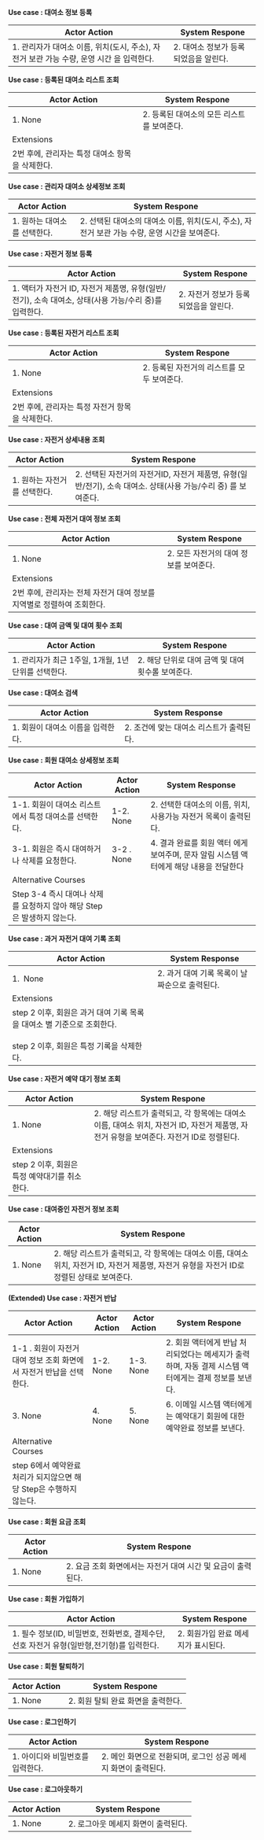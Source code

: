**Use case :  대여소 정보 등록**

| Actor Action                                            | System Respone         |
| ------------------------------------------------------- | ---------------------- |
| 1. 관리자가 대여소 이름, 위치(도시, 주소), 자전거 보관 가능 수량, 운영 시간 을 입력한다. | 2. 대여소 정보가 등록되었음을 알린다. |

**Use case :  등록된 대여소 리스트 조회**

| Actor Action                 | System Respone            |
| ---------------------------- | ------------------------- |
| 1. None                      | 2. 등록된 대여소의 모든 리스트를 보여준다. |
| Extensions                   |                           |
| 2번 후에, 관리자는 특정 대여소 항목을 삭제한다. |                           |


**Use case :  관리자 대여소 상세정보 조회**

| Actor Action       | System Respone                                             |
| ------------------ | ---------------------------------------------------------- |
| 1.  원하는 대여소를 선택한다. | 2. 선택된 대여소의 대여소 이름, 위치(도시, 주소), 자전거 보관 가능 수량, 운영 시간을 보여준다. |

**Use case : 자전거 정보 등록**

| Actor Action                                                     | System Respone         |
| ---------------------------------------------------------------- | ---------------------- |
| 1. 액터가 자전거 ID, 자전거 제품명, 유형(일반/전기), 소속 대여소, 상태(사용 가능/수리 중)를 입력한다. | 2. 자전거 정보가 등록되었음을 알린다. |

**Use case : 등록된 자전거 리스트 조회**

| Actor Action                 | System Respone            |
| ---------------------------- | ------------------------- |
| 1. None                      | 2. 등록된 자전거의 리스트를 모두 보여준다. |
| Extensions                   |                           |
| 2번 후에, 관리자는 특정 자전거 항목을 삭제한다. |                           |

**Use case : 자전거 상세내용 조회**

| Actor Action      | System Respone                                                         |
| ----------------- | ---------------------------------------------------------------------- |
| 1. 원하는 자전거를 선택한다. | 2.  선택된 자전거의 자전거ID, 자전거 제품명, 유형(일반/전기), 소속 대여소. 상태(사용 가능/수리 중) 를 보여준다. |

**Use case : 전체 자전거 대여 정보 조회**

| Actor Action                              | System Respone          |
| ----------------------------------------- | ----------------------- |
| 1. None                                   | 2. 모든 자전거의 대여 정보를 보여준다. |
| Extensions                                |                         |
| 2번 후에, 관리자는 전체 자전거 대여 정보를 지역별로 정렬하여 조회한다. |                         |

**Use case : 대여 금액 및 대여 횟수 조회**

| Actor Action                      | System Respone                 |
| --------------------------------- | ------------------------------ |
| 1. 관리자가 최근 1주일, 1개월, 1년 단위를 선택한다. | 2. 해당 단위로 대여 금액 및 대여 횟수롤 보여준다. |

**Use case : 대여소 검색**

| Actor Action         | System Response          |
| -------------------- | ------------------------ |
| 1. 회원이 대여소 이름을 입력한다. | 2. 조건에 맞는 대여소 리스트가 출력된다. |

**Use case : 회원 대여소 상세정보 조회**

| Actor Action                                   | Actor Action | System Response                                     |
| ---------------------------------------------- | ------------ | --------------------------------------------------- |
| 1-1. 회원이 대여소 리스트에서 특정 대여소를 선택한다.               | 1-2. None    | 2. 선택한 대여소의 이름, 위치, 사용가능 자전거 목록이 출력된다.              |
| 3-1. 회원은 즉시 대여하거나 삭제를 요청한다.                    | 3-2 . None   | 4. 결과 완료를 회원 액터 에게 보여주며, 문자 알림 시스템 액터에게 해당 내용을 전달한다 |
| Alternative Courses                            |              |                                                     |
| Step 3-4 즉시 대여나 삭제를 요청하지 않아 해당 Step은 발생하지 않는다. |              |                                                     |




**Use case : 과거 자전거 대여 기록 조회**

| Actor Action                                                                    | System Response             |
| ------------------------------------------------------------------------------- | --------------------------- |
| 1.  None                                                                        | 2. 과거 대여 기록 목록이 날짜순으로 출력된다. |
| Extensions                                                                      |                             |
| step 2 이후, 회원은 과거 대여 기록 목록을 대여소 별 기준으로 조회한다.<br><br>step 2 이후, 회원은 특정 기록을 삭제한다. |                             |


**Use case : 자전거 예약 대기 정보 조회**

| Actor Action                  | System Respone                                                                       |
| ----------------------------- | ------------------------------------------------------------------------------------ |
| 1. None                       | 2. 해당 리스트가 출력되고, 각 항목에는 대여소 이름, 대여소 위치, 자전거 ID, 자전거 제품명, 자전거 유형을 보여준다. 자전거 ID로 정렬된다. |
| Extensions                    |                                                                                      |
| step 2 이후, 회원은 특정 예약대기를 취소한다. |                                                                                      |

**Use case : 대여중인 자전거 정보 조회**

| Actor Action | System Respone                                                                          |
| ------------ | --------------------------------------------------------------------------------------- |
| 1. None      | 2. 해당 리스트가 출력되고, 각 항목에는 대여소 이름, 대여소 위치, 자전거 ID, 자전거 제품명, 자전거 유형을  자전거 ID로 정렬된 상태로 보여준다. |


**(Extended) Use case : 자전거 반납**

| Actor Action                               | Actor Action | Actor Action | System Respone                                              |
| ------------------------------------------ | ------------ | ------------ | ----------------------------------------------------------- |
| 1-1 . 회원이 자전거 대여 정보 조회 화면에서 자전거 반납을 선택한다.  | 1-2. None    | 1-3. None    | 2. 회원 액터에게 반납 처리되었다는 메세지가 출력하며, 자동 결제 시스템 액터에게는 결제 정보를 보낸다. |
| 3. None                                    | 4. None      | 5. None      | 6. 이메일 시스템 액터에게는 예약대기 회원에 대한 예약완료 정보를  보낸다.                 |
| Alternative Courses                        |              |              |                                                             |
| step 6에서 예약완료 처리가 되지않으면 해당 Step은 수행하지 않는다. |              |              |                                                             |



**Use case : 회원 요금 조회**

| Actor Action | System Respone                       |
| ------------ | ------------------------------------ |
| 1. None      | 2. 요금 조회 화면에서는 자전거 대여 시간 및 요금이 출력된다. |

**Use case : 회원 가입하기**

| Actor Action                                             | System Respone        |
| -------------------------------------------------------- | --------------------- |
| 1. 필수 정보(ID, 비밀번호, 전화번호, 결제수단, 선호 자전거 유형(일반형,전기형)를 입력한다. | 2. 회원가입 완료 메세지가 표시된다. |

**Use case : 회원 탈퇴하기**

| Actor Action | System Respone        |
| ------------ | --------------------- |
| 1. None      | 2. 회원 탈퇴 완료 화면을 출력한다. |

**Use case : 로그인하기**

| Actor Action        | System Respone                        |
| ------------------- | ------------------------------------- |
| 1. 아이디와 비밀번호를 입력한다. | 2. 메인 화면으로 전환되며, 로그인 성공 메세지 화면이 출력된다. |

**Use case : 로그아웃하기**

| Actor Action | System Respone        |
| ------------ | --------------------- |
| 1. None      | 2. 로그아웃 메세지 화면이 출력된다. |
